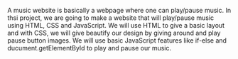 A music website is basically a webpage where one can play/pause music.
In thsi project, we are going to make a website that will play/pause music using HTML, CSS and JavaScript. We will use HTML to give a basic layout and with CSS, we will give beautify our design by giving around and play pause button images. We will use basic JavaScript features like if-else and ducument.getElementById to play and pause our music.
